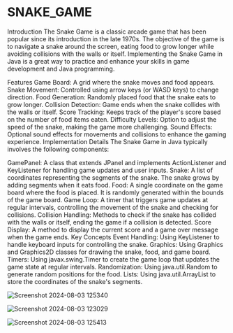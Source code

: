 # SNAKE_GAME

Introduction
The Snake Game is a classic arcade game that has been popular since its introduction in the late 1970s. The objective of the game is to navigate a snake around the screen, eating food to grow longer while avoiding collisions with the walls or itself. Implementing the Snake Game in Java is a great way to practice and enhance your skills in game development and Java programming.

Features
Game Board: A grid where the snake moves and food appears.
Snake Movement: Controlled using arrow keys (or WASD keys) to change direction.
Food Generation: Randomly placed food that the snake eats to grow longer.
Collision Detection: Game ends when the snake collides with the walls or itself.
Score Tracking: Keeps track of the player's score based on the number of food items eaten.
Difficulty Levels: Option to adjust the speed of the snake, making the game more challenging.
Sound Effects: Optional sound effects for movements and collisions to enhance the gaming experience.
Implementation Details
The Snake Game in Java typically involves the following components:

GamePanel: A class that extends JPanel and implements ActionListener and KeyListener for handling game updates and user inputs.
Snake: A list of coordinates representing the segments of the snake. The snake grows by adding segments when it eats food.
Food: A single coordinate on the game board where the food is placed. It is randomly generated within the bounds of the game board.
Game Loop: A timer that triggers game updates at regular intervals, controlling the movement of the snake and checking for collisions.
Collision Handling: Methods to check if the snake has collided with the walls or itself, ending the game if a collision is detected.
Score Display: A method to display the current score and a game over message when the game ends.
Key Concepts
Event Handling: Using KeyListener to handle keyboard inputs for controlling the snake.
Graphics: Using Graphics and Graphics2D classes for drawing the snake, food, and game board.
Timers: Using javax.swing.Timer to create the game loop that updates the game state at regular intervals.
Randomization: Using java.util.Random to generate random positions for the food.
Lists: Using java.util.ArrayList to store the coordinates of the snake's segments.


![Screenshot 2024-08-03 125340](https://github.com/user-attachments/assets/fc022ec2-c6f5-4101-bd07-878528540996)

![Screenshot 2024-08-03 123029](https://github.com/user-attachments/assets/242ba94b-8306-41c0-9e87-da1683f7ab76)

![Screenshot 2024-08-03 125413](https://github.com/user-attachments/assets/44228163-de25-4eeb-92a1-8b4a99cf41d7)


